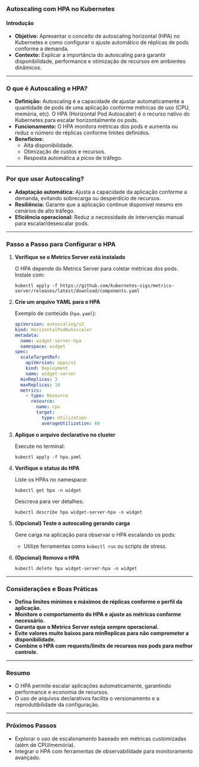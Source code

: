### Autoscaling com HPA no Kubernetes

#### Introdução

- **Objetivo:** Apresentar o conceito de autoscaling horizontal (HPA) no Kubernetes e como configurar o ajuste automático de réplicas de pods conforme a demanda.
- **Contexto:** Explicar a importância do autoscaling para garantir disponibilidade, performance e otimização de recursos em ambientes dinâmicos.

---

### O que é Autoscaling e HPA?

- **Definição:** Autoscaling é a capacidade de ajustar automaticamente a quantidade de pods de uma aplicação conforme métricas de uso (CPU, memória, etc). O HPA (Horizontal Pod Autoscaler) é o recurso nativo do Kubernetes para escalar horizontalmente os pods.
- **Funcionamento:** O HPA monitora métricas dos pods e aumenta ou reduz o número de réplicas conforme limites definidos.
- **Benefícios:**
  - Alta disponibilidade.
  - Otimização de custos e recursos.
  - Resposta automática a picos de tráfego.

---

### Por que usar Autoscaling?

- **Adaptação automática:** Ajusta a capacidade da aplicação conforme a demanda, evitando sobrecarga ou desperdício de recursos.
- **Resiliência:** Garante que a aplicação continue disponível mesmo em cenários de alto tráfego.
- **Eficiência operacional:** Reduz a necessidade de intervenção manual para escalar/desescalar pods.

---

### Passo a Passo para Configurar o HPA

1. **Verifique se o Metrics Server está instalado**

   O HPA depende do Metrics Server para coletar métricas dos pods. Instale com:

   ```
   kubectl apply -f https://github.com/kubernetes-sigs/metrics-server/releases/latest/download/components.yaml
   ```

2. **Crie um arquivo YAML para o HPA**

   Exemplo de conteúdo (`hpa.yaml`):

   ```yaml
   apiVersion: autoscaling/v2
   kind: HorizontalPodAutoscaler
   metadata:
     name: widget-server-hpa
     namespace: widget
   spec:
     scaleTargetRef:
       apiVersion: apps/v1
       kind: Deployment
       name: widget-server
     minReplicas: 3
     maxReplicas: 10
     metrics:
       - type: Resource
         resource:
           name: cpu
           target:
             type: Utilization
             averageUtilization: 60
   ```

3. **Aplique o arquivo declarativo no cluster**

   Execute no terminal:

   ```
   kubectl apply -f hpa.yaml
   ```

4. **Verifique o status do HPA**

   Liste os HPAs no namespace:

   ```
   kubectl get hpa -n widget
   ```

   Descreva para ver detalhes:

   ```
   kubectl describe hpa widget-server-hpa -n widget
   ```

5. **(Opcional) Teste o autoscaling gerando carga**

   Gere carga na aplicação para observar o HPA escalando os pods:

   - Utilize ferramentas como `kubectl run` ou scripts de stress.

6. **(Opcional) Remova o HPA**

   ```
   kubectl delete hpa widget-server-hpa -n widget
   ```

---

### Considerações e Boas Práticas

- **Defina limites mínimos e máximos de réplicas conforme o perfil da aplicação.**
- **Monitore o comportamento do HPA e ajuste as métricas conforme necessário.**
- **Garanta que o Metrics Server esteja sempre operacional.**
- **Evite valores muito baixos para minReplicas para não comprometer a disponibilidade.**
- **Combine o HPA com requests/limits de recursos nos pods para melhor controle.**

---

### Resumo

- O HPA permite escalar aplicações automaticamente, garantindo performance e economia de recursos.
- O uso de arquivos declarativos facilita o versionamento e a reprodutibilidade da configuração.

---

### Próximos Passos

- Explorar o uso de escalonamento baseado em métricas customizadas (além de CPU/memória).
- Integrar o HPA com ferramentas de observabilidade para monitoramento avançado.
